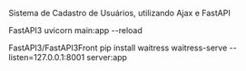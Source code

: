 Sistema de Cadastro de Usuários, utilizando Ajax e FastAPI

FastAPI3
uvicorn main:app --reload

FastAPI3/FastAPI3Front
pip install waitress
waitress-serve --listen=127.0.0.1:8001 server:app
